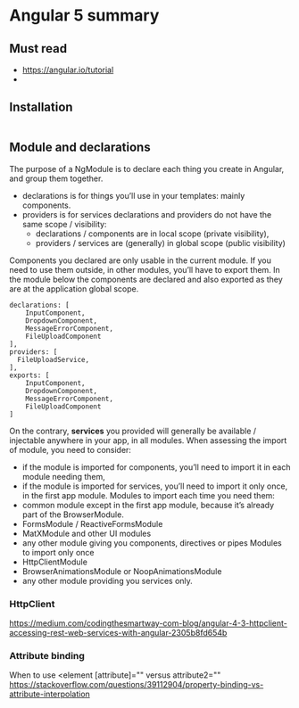# Angular 5 summary

## Must read

* https://angular.io/tutorial
*

## Installation

```
```

## Module and declarations

The purpose of a NgModule is to declare each thing you create in Angular, and group them together.

* declarations is for things you’ll use in your templates: mainly components.
* providers is for services declarations and providers do not have the same scope / visibility:
  * declarations / components are in local scope (private visibility),
  * providers / services are (generally) in global scope (public visibility)

Components you declared are only usable in the current module. If you need to use them outside, in other modules, you’ll have to export them. In the module below the components are declared and also exported as they are at the application global scope.

```
declarations: [
    InputComponent,
    DropdownComponent,
    MessageErrorComponent,
    FileUploadComponent
],
providers: [
  FileUploadService,
],
exports: [
    InputComponent,
    DropdownComponent,
    MessageErrorComponent,
    FileUploadComponent
]
```

On the contrary, **services** you provided will generally be available / injectable anywhere in your app, in all modules.
When assessing the import of module, you need to consider:

* if the module is imported for components, you’ll need to import it in each module needing them,
* if the module is imported for services, you’ll need to import it only once, in the first app module.
Modules to import each time you need them:
* common module except in the first app module, because it’s already part of the BrowserModule.
* FormsModule / ReactiveFormsModule
* MatXModule and other UI modules
* any other module giving you components, directives or pipes
Modules to import only once
* HttpClientModule
* BrowserAnimationsModule or NoopAnimationsModule
* any other module providing you services only.


### HttpClient

https://medium.com/codingthesmartway-com-blog/angular-4-3-httpclient-accessing-rest-web-services-with-angular-2305b8fd654b

### Attribute binding

When to use <element [attribute]=""  versus attribute2=""
https://stackoverflow.com/questions/39112904/property-binding-vs-attribute-interpolation

